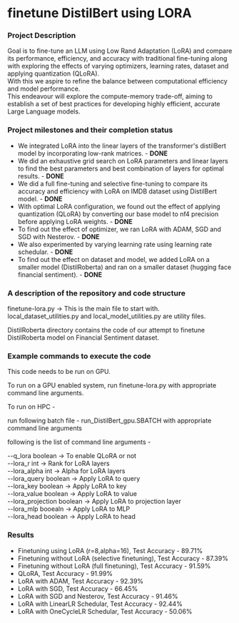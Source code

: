 # finetune DistilBert using LORA

<h3> Project Description </h3>
Goal is to fine-tune an LLM using Low Rand Adaptation (LoRA) and compare its performance, efficiency, and accuracy with traditional fine-tuning along with exploring the effects of varying optimizers, learning rates, dataset and applying quantization (QLoRA). <br>
With this we aspire to refine the balance between computational efficiency and model performance. <br> 
This endeavour will explore the compute-memory trade-off, aiming to establish a set of best practices for developing highly efficient, accurate Large Language models. 


<h3> Project milestones and their completion status </h3>

<ul>
<li>We integrated LoRA into the linear layers of the transformer's distilBert model by incorporating low-rank matrices. - <b>DONE</b> <br> </li>
<li>We did an exhaustive grid search on LoRA parameters and linear layers to find the best parameters and best combination of layers for optimal results. - <b>DONE</b> <br> </li>
<li>We did a full fine-tuning and selective fine-tuning to compare its accuracy and efficiency with LoRA on IMDB dataset using DistilBert model. - <b>DONE</b> <br> </li>
<li>With optimal LoRA configuration, we found out the effect of applying quantization (QLoRA) by converting our base model to nf4 precision before applying LoRA weights. - <b>DONE</b> <br> </li>
<li>To find out the effect of optimizer, we ran LoRA with ADAM, SGD and SGD with Nesterov. - <b>DONE</b> <br> </li>
<li>We also experimented by varying learning rate using learning rate schedular. - <b>DONE</b> <br> </li>
<li>To find out the effect on dataset and model, we added LoRA on a smaller model (DistilRoberta) and ran on a smaller dataset (hugging face financial sentiment). - <b>DONE</b> <br> </li>
</ul>

<h3> A description of the repository and code structure </h3>

finetune-lora.py -> This is the main file to start with.  <br>
local_dataset_utilities.py and local_model_utilities.py are utility files. <br>

DistilRoberta directory contains the code of our attempt to finetune DistilRoberta model on Financial Sentiment dataset.

<h3> Example commands to execute the code        </h3>

This code needs to be run on GPU.  <br>

To run on a GPU enabled system, run finetune-lora.py with appropriate command line arguments. <br>

To run on HPC - <br>

run following batch file - run_DistilBert_gpu.SBATCH with appropriate command line arguments <br>

following is the list of command line arguments - <br>

--q_lora boolean -> To enable QLoRA or not <br>
--lora_r int     -> Rank for LoRA layers <br>
--lora_alpha int  -> Alpha for LoRA layers <br>
--lora_query boolean ->  Apply LoRA to query <br>
--lora_key  boolean  ->  Apply LoRA to key <br>
--lora_value boolean -> Apply LoRA to value <br>
--lora_projection boolean -> Apply LoRA to projection layer <br>
--lora_mlp booealn -> Apply LoRA to MLP <br>
--lora_head boolean -> Apply LoRA to head <br>



<h3> Results  </h3>

<ul>
<li> Finetuning using LoRA (r=8,alpha=16), Test Accuracy - 89.71%</li>
<li> Finetuning without LoRA (selective finetuning), Test Accuracy - 87.39%</li>
<li> Finetuning without LoRA (full finetuning), Test Accuracy - 91.59%</li>
<li> QLoRA, Test Accuracy - 91.99%</li>
<li> LoRA with ADAM, Test Accuracy - 92.39%</li>
<li> LoRA with SGD, Test Accuracy - 66.45%</li>
<li> LoRA with SGD and Nesterov, Test Accuracy - 91.46%</li>
<li> LoRA with LinearLR Schedular, Test Accuracy - 92.44%</li>
<li> LoRA with OneCycleLR Schedular, Test Accuracy - 50.06%</li>

</ul>
